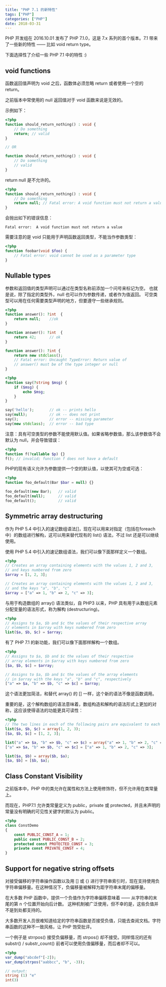 ```yaml
---
title: "PHP 7.1 的新特性"
tags: ["PHP"]
categories: ["PHP"]
date: 2018-03-31
---
```



PHP 开发组在 2016.10.01 发布了 PHP 7.1.0，这是 7.x 系列的首个版本。7.1 带来了一些新的特性 —— 比如 void return type。

下面选择性了介绍一些 PHP 7.1 中的特性 :)

<!--more-->

## void functions

函数返回值声明为 void 之后，函数体必须忽略 return 或者使用一个空的 return。

之前版本中常使用的 null 返回值对于 void 函数来说是无效的。

示例如下：

```php
<?php
function should_return_nothing() : void {
    // Do something
    return; // valid
}

// OR

function should_return_nothing() : void {
    // Do something
    // valid
}
```

return null 是不允许的。

```php
<?php
function should_return_nothing() : void {
    // Do something
    return null; // Fatal error: A void function must not return a value
}
```

会抛出如下的错误信息：

```text
Fatal error:  A void function must not return a value
```

需要注意的是 void 只能用于声明函数返回类型，不能当作参数类型：

```php
<?php
function foobar(void $foo) {
    // Fatal error: void cannot be used as a parameter type
}
```


## Nullable types

参数和返回值的类型声明可以通过在类型名称前添加一个问号来标记为空。 也就是说，除了指定的类型外，null 也可以作为参数传递，或者作为值返回。 可空类型可以用在任何需要类型声明的地方，但要遵守一些继承规则。

```php
<?php
function answer(): ?int  {
    return null;    //ok
}

function answer(): ?int  {
    return 42;      // ok
}

function answer(): ?int {
    return new stdclass();
    // Fatal error: Uncaught TypeError: Return value of
    // answer() must be of the type integer or null
}
```

``` php
<?php
function say(?string $msg) {
    if ($msg) {
        echo $msg;
    }
}

say('hello');       // ok -- prints hello
say(null);          // ok -- does not print
say();              // error -- missing parameter
say(new stdclass);  // error -- bad type
```

注意：具有可空类型的参数不能使用默认值。如果省略参数值，那么该参数值不会默认为 null，并会导致错误：

```php
<?php
function f(?callable $p) {}
f(); // invalid; function f does not have a default
```

PHP的现有语义允许为参数提供一个空的默认值，以使其可为空或可选：

```php
<?php
function foo_default(Bar $bar = null) {}

foo_default(new Bar);   // valid
foo_default(null);      // valid
foo_default();          // valid
```


## Symmetric array destructuring

作为 PHP 5.4 中引入的速记数组语法[]，现在可以用来对指定（包括在foreach中）的数组进行解构，这可以用来替代现有的 list() 语法，不过 list 还是可以继续使用。

使用 PHP 5.4 中引入的速记数组语法，我们可以像下面那样定义一个数组。

```php
<?php
// Creates an array containing elements with the values 1, 2 and 3,
// and keys numbered from zero
$array = [1, 2, 3];

// Creates an array containing elements with the values 1, 2 and 3,
// and the keys "a", "b", "c"
$array = ["a" => 1, "b" => 2, "c" => 3];
```

与用于构造数组的 array() 语法类似，自 PHP3 以来，PHP 具有用于从数组元素分配变量的语法形式，称为解构 (destructuring)。

```php
<?php
// Assigns to $a, $b and $c the values of their respective array
// elements in $array with keys numbered from zero
list($a, $b, $c) = $array;
```

有了 PHP 7.1 的新功能，我们可以像下面那样解构一个数组。

```php
<?php
// Assigns to $a, $b and $c the values of their respective
// array elements in $array with keys numbered from zero
[$a, $b, $c] = $array;

// Assigns to $a, $b and $c the values of the array elements
// in $array with the keys "a", "b" and "c", respectively
["a" => $a, "b" => $b, "c" => $c] = $array;
```

这个语法更加简洁，和替代 array() 的 [] 一样，这个新的语法不像是函数调用。

重要的是，这个解构数组的语法意味着，数组构造和解构的语法形式上更加的对称，这应该使得语法的功能更具可读性：

```php
<?php
// The two lines in each of the following pairs are equivalent to each other
list($a, $b, $c) = array(1, 2, 3);
[$a, $b, $c] = [1, 2, 3];

list("a" => $a, "b" => $b, "c" => $c) = array("a" => 1, "b" => 2, "c" => 3);
["a" => $a, "b" => $b, "c" => $c] = ["a" => 1, "b" => 2, "c" => 3];

list($a, $b) = array($b, $a);
[$a, $b] = [$b, $a];
```


## Class Constant Visibility

之前版本中，PHP 中的类允许在属性和方法上使用修饰符，但不允许用在类常量上。

而现在，PHP7.1 允许类常量定义为 public，private 或 protected，并且未声明的常量没有明确的可见性关键字的默认为 public。

```php
<?php
class ConstDemo
{
    const PUBLIC_CONST_A = 1;
    public const PUBLIC_CONST_B = 2;
    protected const PROTECTED_CONST = 3;
    private const PRIVATE_CONST = 4;
}
```


## Support for negative string offsets

对接受偏移的字符串操作函数以及用 [] 或 {} 进行字符串索引时，现在支持使用负字符串偏移量。在这种情况下，负偏移量被解释为距字符串末尾的偏移量。

在大多数 PHP 函数中，提供一个负值作为字符串偏移意味着 —— 从字符串的末尾的第 n 个位置开始向后计数。 这种机制被广泛使用，但不幸的是，这些负值并不是到处都支持的。

大多数开发人员很难知道给定的字符串函数是否接受负值，只能去查阅文档。字符串函数的这种不一致风格，让 PHP 饱受批评。

一个例子是 strrpos() 接受负偏移量，而 strpos() 却不接受。同样情况的还有 substr() / substr_count() 前者可以使用负值偏移量，而后者却不可以。

```php
<?php
var_dump("abcdef"[-2]);
var_dump(strpos("aabbcc", "b", -3));

// output:
string (1) "e"
int(3)
```
